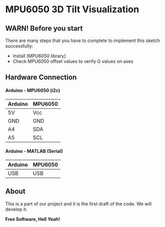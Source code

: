 # MPU6050 3D Tilt Visualization
## WARN! Before you start

There are many steps that you have to complete to implement this sketch successfully:
  - Install [MPU6050 library]
  - Check MPU6050 offset values to verify G values on axes

## Hardware Connection
#### Arduino - MPU6050 (i2c)

| Arduino | MPU6050 |
| ------ | ------ |
| 5V | Vcc |
| GND | GND |
| A4 | SDA |
| A5 | SCL |

#### Arduino - MATLAB (Serial)

| Arduino | MPU6050 |
| ------ | ------ |
| USB | USB |

About
----
This is a part of our project and it is the first draft of the code. We will develop it.


**Free Software, Hell Yeah!**